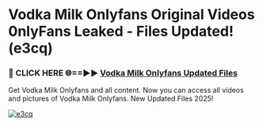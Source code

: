 # Vodka Milk Onlyfans Original Videos 0nlyFans Leaked - Files Updated! (e3cq)

<h3>🔴 CLICK HERE 🌐==►► <a href="https://tinyurl.com/x26r9saj" rel="nofollow">Vodka Milk Onlyfans Updated Files</a></h3>

Get Vodka Milk Onlyfans and all content. Now you can access all videos and pictures of Vodka Milk Onlyfans. New Updated Files 2025!

[![e3cq](https://i.imgur.com/LkgZPqh.gif)](https://tinyurl.com/x26r9saj)
